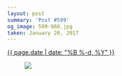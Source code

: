 ```yaml
---
layout: post
summary: 'Post #599'
og_image: 599-960.jpg
taken: January 20, 2017
---
```


<div class="post">
 <time>
  <a href="/599">
   {{ page.date | date: "%B %-d, %Y" }}
  </a>
 </time>
 <a href="/599">
  <figure data-taken="1/20/2017">
   <img sizes="(min-width: 700px) 50vw, calc(100vw - 2rem)" src="{{ site.assets_url }}/599-480.jpg" srcset="{{ site.assets_url }}/599-240.jpg 240w, {{ site.assets_url }}/599-480.jpg 480w, {{ site.assets_url }}/599-720.jpg 720w, {{ site.assets_url }}/599-960.jpg 960w"/>
  </figure>
 </a>
</div>

